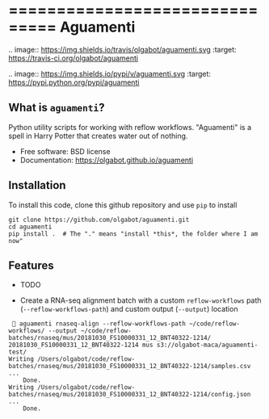 ===============================
Aguamenti
===============================

.. image:: https://img.shields.io/travis/olgabot/aguamenti.svg
        :target: https://travis-ci.org/olgabot/aguamenti

.. image:: https://img.shields.io/pypi/v/aguamenti.svg
        :target: https://pypi.python.org/pypi/aguamenti


What is `aguamenti`?
---------------------------------------

Python utility scripts for working with reflow workflows. "Aguamenti" is a spell in Harry Potter that creates water out of nothing.

* Free software: BSD license
* Documentation: https://olgabot.github.io/aguamenti


Installation
------------

To install this code, clone this github repository and use `pip` to install

    git clone https://github.com/olgabot/aguamenti.git
    cd aguamenti
    pip install .  # The "." means "install *this*, the folder where I am now"



Features
--------

* TODO

* Create a RNA-seq alignment batch with a custom `reflow-workflows` path
  (`--reflow-workflows-path`) and custom output (`--output`) location
```
  aguamenti rnaseq-align --reflow-workflows-path ~/code/reflow-workflows/ --output ~/code/reflow-batches/rnaseq/mus/20181030_FS10000331_12_BNT40322-1214/ 20181030_FS10000331_12_BNT40322-1214 mus s3://olgabot-maca/aguamenti-test/
Writing /Users/olgabot/code/reflow-batches/rnaseq/mus/20181030_FS10000331_12_BNT40322-1214/samples.csv ...
	Done.
Writing /Users/olgabot/code/reflow-batches/rnaseq/mus/20181030_FS10000331_12_BNT40322-1214/config.json ...
	Done.
```
